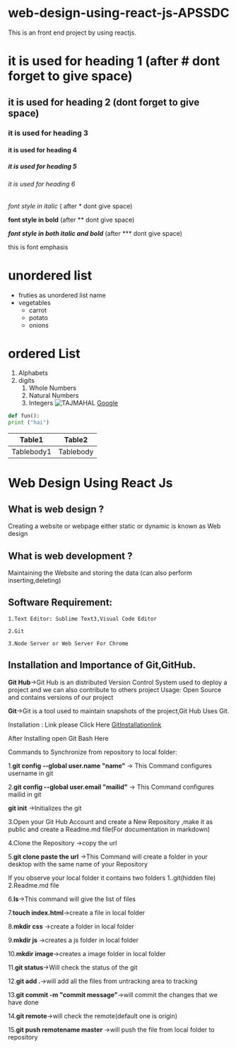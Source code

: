 # web-design-using-react-js-APSSDC
This is an front end project by using reactjs. 
# it is used for heading 1 (after # dont forget to give space)
## it is used for heading 2 (dont forget to give space)
### it is used for heading 3
#### it is used for heading 4
##### it is used for heading 5
###### it is used for heading 6
*font style in italic*  ( after * dont give space)

**font style in bold**   (after ** dont give space)

***font style in both italic and bold***  (after *** dont give space)

this is font emphasis 
# unordered list
* fruties as unordered list name
* vegetables
  * carrot
  * potato
  * onions
# ordered List 
1. Alphabets
2. digits
    1. Whole Numbers
    2. Natural Numbers
    3. Integers
 ![TAJMAHAL](https://www.thoughtco.com/thmb/YqpbqNABSt8o9c1GoKaEQ0K32Ew=/3865x2174/smart/filters:no_upscale()/sunrise-at-taj-mahal--agra--uttar-pradash--india-583682538-5b91840bc9e77c0050bdc67b.jpg)
[Google](https://www.google.com/)
~~~python
def fun():
print ("hai")
~~~
Table1|Table2
------|------
Tablebody1|Tablebody

 #  Web Design Using React Js

## What is web design ?
   Creating a website or webpage either static or dynamic is known as Web design

## What is web development ?
   Maintaining the Website and storing the data (can also perform inserting,deleting)
   
## Software Requirement:
    
    1.Text Editor: Sublime Text3,Visual Code Editor
    
    2.Git
    
    3.Node Server or Web Server For Chrome
    
    
## Installation and Importance of Git,GitHub.

**Git Hub**->Git Hub is an distributed Version Control System used to deploy a project and we can also contribute to others project
  Usage: Open Source and contains versions of our project
  
  **Git**->Git is a tool used to maintain snapshots of the project,Git Hub Uses Git.
  
  Installation : Link please Click Here [GitInstallationlink](https://www.git-scm.com/)
  
  After Installing open Git Bash Here 
  
  Commands to Synchronize from repository to local folder:

  1.**git config --global user.name "name"** -> This Command configures username in git
  
  2.**git config --global user.email "mailid"** -> This Command configures mailid in git
  
  **git init** ->Initializes the git
  
  3.Open your Git Hub Account and create a New Repository ,make it as public and create a Readme.md file(For documentation in markdown)
  
  4.Clone the Repository ->copy the url
  
  5.**git clone paste the url** ->This Command will create a folder in your desktop with the same name of your Repository
  
  If you observe your local folder it contains two folders 1..git(hidden file)
                                                           2.Readme.md file
                                                           
  6.**ls**->This command will give the list of files
  
  7.**touch index.html**->create a file in local folder
  
  8.**mkdir css** ->create a folder in local folder
  
  9.**mkdir js** ->creates a js folder in local folder
 
 10.**mkdir image**->creates a image folder in local folder
 
 11.**git status**->Will check the status of the git
 
 12.**git add .**->will add all the files from untracking area to tracking
 
 13.**git commit -m "commit message"**->will commit the changes that we have done
 
 14.**git remote**->will check the remote(default one is origin)
 
 15.**git push remotename master** ->will push the file from local folder to repository

     
     

     
